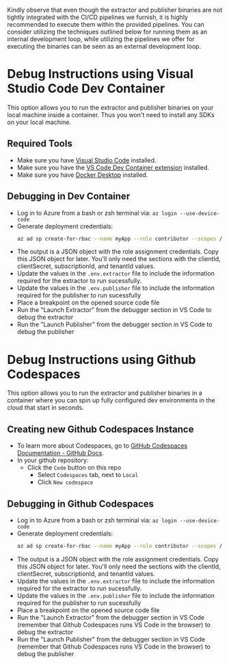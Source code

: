 Kindly observe that even though the extractor and publisher binaries are not tightly integrated with the CI/CD pipelines we furnish, it is highly recommended to execute them within the provided pipelines. You can consider utilizing the techniques outlined below for running them as an internal development loop, while utilizing the pipelines we offer for executing the binaries can be seen as an external development loop.

# Debug Instructions using Visual Studio Code Dev Container
This option allows you to run the extractor and publisher binaries on your local machine inside a container. Thus you won't need to install any SDKs on your local machine.

## Required Tools
* Make sure you have [Visual Studio Code](https://code.visualstudio.com/download) installed.
* Make sure you have the [VS Code Dev Container extension](https://marketplace.visualstudio.com/items?itemName=ms-vscode-remote.remote-containers) installed.
* Make sure you have [Docker Desktop](https://www.docker.com/products/docker-desktop/) installed. 

## Debugging in Dev Container
* Log in to Azure from a bash or zsh terminal via: `az login --use-device-code`
* Generate deployment credentials:  
  ```bash
  az ad sp create-for-rbac --name myApp --role contributor --scopes /subscriptions/{subscription-id}/resourceGroups/exampleRG --sdk-auth
  ```
* The output is a JSON object with the role assignment credentials. Copy this JSON object for later. You'll only need the sections with the clientId, clientSecret, subscriptionId, and tenantId values.
* Update the values in the `.env.extractor` file to include the information required for the extractor to run sucessfully.
* Update the values in the `.env.publisher` file to include the information required for the publisher to run sucessfully
* Place a breakpoint on the opened source code file
* Run the "Launch Extractor" from the debugger section in VS Code to debug the extractor
* Run the "Launch Publisher" from the debugger section in VS Code to debug the publisher

# Debug Instructions using Github Codespaces
This option allows you to run the extractor and publisher binaries in a container where you can spin up fully configured dev environments in the cloud that start in seconds.

## Creating new Github Codespaces Instance

* To learn more about Codespaces, go to [GitHub Codespaces Documentation - GitHub Docs](https://docs.github.com/en/codespaces).
* In your github repository:
  * Click the `Code` button on this repo
    * Select `Codespaces` tab, next to `Local`
    * Click `New codespace`

## Debugging in Github Codespaces

* Log in to Azure from a bash or zsh terminal via: `az login --use-device-code`
* Generate deployment credentials:  
  ```bash
  az ad sp create-for-rbac --name myApp --role contributor --scopes /subscriptions/{subscription-id}/resourceGroups/exampleRG --sdk-auth
  ```
* The output is a JSON object with the role assignment credentials. Copy this JSON object for later. You'll only need the sections with the clientId, clientSecret, subscriptionId, and tenantId values.
* Update the values in the `.env.extractor` file to include the information required for the extractor to run sucessfully.
* Update the values in the `.env.publisher` file to include the information required for the publisher to run sucessfully
* Place a breakpoint on the opened source code file
* Run the "Launch Extractor" from the debugger section in VS Code (remember that Github Codespaces runs VS Code in the browser) to debug the extractor
* Run the "Launch Publisher" from the debugger section in VS Code (remember that Github Codespaces runs VS Code in the browser) to debug the publisher

